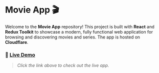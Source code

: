 # Movie App 🎬

Welcome to the **Movie App** repository! This project is built with **React** and **Redux Toolkit** to showcase a modern, fully functional web application for browsing and discovering movies and series. The app is hosted on **Cloudflare**.

### 🚀 [Live Demo](https://movie-night1.pages.dev/)  
> *Click the link above to check out the live app.*
